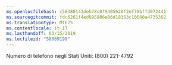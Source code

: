 ```yaml
---
ms.openlocfilehash: c58380143deb78c0f9405620f2ef78bffd072441
ms.sourcegitcommit: fdc6261f4ed695986e06d18353c10660a4735362
ms.translationtype: MTE75
ms.contentlocale: it-IT
ms.lasthandoff: 03/15/2019
ms.locfileid: "58069199"
---
```

Numero di telefono negli Stati Uniti: (800) 221-4792